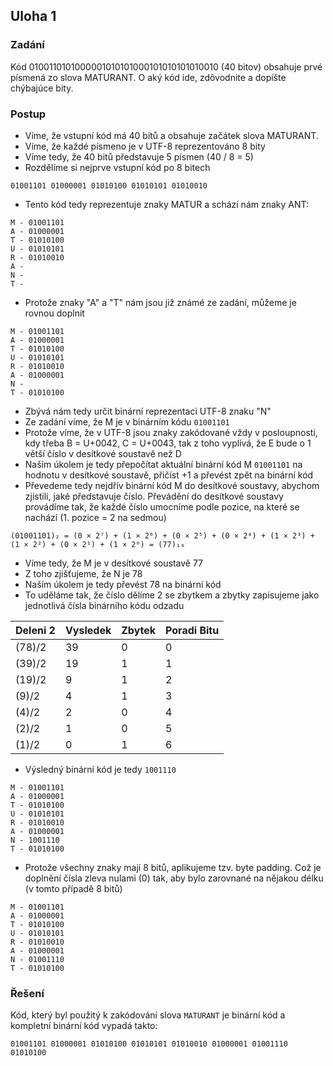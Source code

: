 ## Uloha 1

### Zadání

Kód 0100110101000001010101000101010101010010 (40 bitov) obsahuje prvé písmená zo slova MATURANT. O aký kód ide, zdôvodnite a dopíšte chýbajúce bity.

### Postup

- Víme, že vstupní kód má 40 bitů a obsahuje začátek slova MATURANT.
- Víme, že každé písmeno je v UTF-8 reprezentováno 8 bity
- Víme tedy, že 40 bitů představuje 5 písmen (40 / 8 = 5)
- Rozdělíme si nejprve vstupní kód po 8 bitech
```
01001101 01000001 01010100 01010101 01010010
```
- Tento kód tedy reprezentuje znaky MATUR a schází nám znaky ANT:
```
M - 01001101
A - 01000001
T - 01010100
U - 01010101
R - 01010010
A -
N -
T -
```
- Protože znaky "A" a "T" nám jsou již známé ze zadání, můžeme je rovnou doplnit
```
M - 01001101
A - 01000001
T - 01010100
U - 01010101
R - 01010010
A - 01000001
N -
T - 01010100
```
- Zbývá nám tedy určit binární reprezentaci UTF-8 znaku "N"
- Ze zadání víme, že M je v binárním kódu ``01001101``
- Protože víme, že v UTF-8 jsou znaky zakódované vždy v posloupnosti, kdy třeba B = U+0042, C = U+0043, tak z toho vyplívá, že E bude o 1 větší číslo v desítkové soustavě než D
- Naším úkolem je tedy přepočítat aktuální binární kód M ``01001101`` na hodnotu v desítkové soustavě, přičíst +1 a převést zpět na binární kód
- Převedeme tedy nejdřív binární kód M do desítkové soustavy, abychom zjistili, jaké představuje číslo. Převádění do desítkové soustavy provádíme tak, že každé číslo umocníme podle pozice, na které se nachází (1. pozice = 2 na sedmou)
```
(01001101)₂ = (0 × 2⁷) + (1 × 2⁶) + (0 × 2⁵) + (0 × 2⁴) + (1 × 2³) + (1 × 2²) + (0 × 2¹) + (1 × 2⁰) = (77)₁₀
```
- Víme tedy, že M je v desítkové soustavě 77
- Z toho zjišťujeme, že N je 78
- Naším úkolem je tedy převést 78 na binární kód
- To uděláme tak, že číslo dělíme 2 se zbytkem a zbytky zapisujeme jako jednotlivá čísla binárního kódu odzadu

| Deleni 2 | Vysledek | Zbytek | Poradi Bitu |
|----------|----------|--------|-------------|
| (78)/2   | 39       | 0      | 0           |
| (39)/2   | 19       | 1      | 1           |
| (19)/2   | 9        | 1      | 2           |
| (9)/2    | 4        | 1      | 3           |
| (4)/2    | 2        | 0      | 4           |
| (2)/2    | 1        | 0      | 5           |
| (1)/2    | 0        | 1      | 6           |

- Výsledný binární kód je tedy ``1001110``
```
M - 01001101
A - 01000001
T - 01010100
U - 01010101
R - 01010010
A - 01000001
N - 1001110
T - 01010100
```
- Protože všechny znaky mají 8 bitů, aplikujeme tzv. byte padding. Což je doplnění čísla zleva nulami (0) tak, aby bylo zarovnané na nějakou délku (v tomto případě 8 bitů)
```
M - 01001101
A - 01000001
T - 01010100
U - 01010101
R - 01010010
A - 01000001
N - 01001110
T - 01010100
```

### Řešení

Kód, který byl použitý k zakódování slova ``MATURANT`` je binární kód a kompletní binární kód vypadá takto:

```
01001101 01000001 01010100 01010101 01010010 01000001 01001110 01010100
```